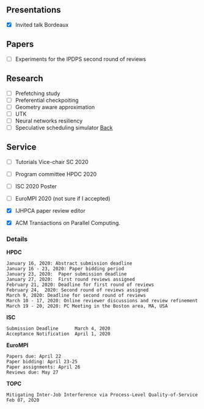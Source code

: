 ## Presentations
  
- [x] Invited talk Bordeaux

## Papers

- [ ] Experiments for the IPDPS second round of reviews

## Research

- [ ] Prefetching study
- [ ] Preferential checkpoiting
- [ ] Geometry aware approximation
- [ ] UTK
- [ ] Neural networks resiliency
- [ ] Speculative scheduling simulator
[Back](index.md)

## Service

- [ ] Tutorials Vice-chair SC 2020
- [ ] Program committee HPDC 2020
- [ ] ISC 2020 Poster
- [ ] EuroMPI 2020 (not sure if I accepted)
- [x] IJHPCA paper review editor
- [x] ACM Transactions on Parallel Computing.


### Details

**HPDC**

```
January 16, 2020: Abstract submission deadline
January 16 - 23, 2020: Paper bidding period
January 23, 2020:  Paper submission deadline
January 27, 2020:  First round reviews assigned
February 21, 2020: Deadline for first round of reviews
February 24,  2020: Second round of reviews assigned
March 9, 2020: Deadline for second round of reviews
March 10 - 17, 2020: Online reviewer discussions and review refinement
March 19 - 20, 2020: PC Meeting in the Boston area, MA, USA
```

**ISC**

```
Submission Deadline      March 4, 2020
Acceptance Notification  April 1, 2020
```


**EuroMPI**

```
Papers due: April 22
Paper bidding: April 23-25
Paper assignments: April 26
Reviews due: May 27
```

**TOPC**

```
Mitigating Inter-Job Interference via Process-Level Quality-of-Service
Feb 07, 2020
```
